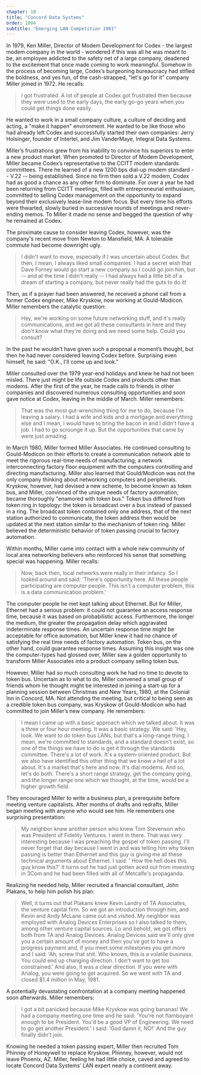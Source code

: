 ```yaml
---
chapter: 10
title: "Concord Data Systems"
order: 1004
subtitle: "Emerging LAN Competition 1981"
---
```


In 1979, Ken Miller, Director of Modem Development for Codex - the largest modem company in the world - wondered if this was all he was meant to be, an employee addicted to the safety net of a large company, deadened to the excitement that once made coming to work meaningful. Somehow in the process of becoming large, Codex’s burgeoning bureaucracy had stifled the boldness, and yes fun, of the cash-strapped, "let's go for it" company Miller joined in 1972. He recalls:

>I got frustrated. A lot of people at Codex got frustrated then because they were used to the early days, the early go-go years when you could get things done easily.

He wanted to work in a small company culture, a culture of deciding and acting, a "make it happen" environment. He wanted to be like those who had already left Codex and successfully started their own companies: Jerry Holsinger, founder of Intertel, and Jim VanderMaye, Integral Data Systems.

Miller’s frustrations grew from his inability to convince his superiors to enter a new product market. When promoted to Director of Modem Development, Miller became Codex’s representative to the CCITT modem standards committees. There he learned of a new 1200 bps dial-up modem standard -- V.22 -- being established. Since no firm then sold a V.22 modem, Codex had as good a chance as any other firm to dominate. For over a year he had been returning from CCITT meetings, filled with entrepreneurial enthusiasm, committed to selling Codex management on the opportunity to expand beyond their exclusively lease-line modem focus. But every time his efforts were thwarted, slowly buried in successive rounds of meetings and never-ending memos. To Miller it made no sense and begged the question of why he remained at Codex.

The proximate cause to consider leaving Codex, however, was the company's recent move from Newton to Mansfield, MA. A tolerable commute had become downright ugly.

>I didn't want to move, especially if I was uncertain about Codex. But then, I mean, I always liked small companies. I had a secret wish that Dave Forney would go start a new company so I could go join him, but -- and at the time I didn't really -- I had always had a little bit of a dream of starting a company, but never really had the guts to do it!

Then, as if a prayer had been answered, he received a phone call from a former Codex engineer, Mike Kryskow, now working at Gould-Modicon. Miller remembers the catalytic question:

>Hey, we're working on some future networking stuff, and it's really communications, and we got all these consultants in here and they don't know what they're doing and we need some help. Could you consult?

In the past he wouldn’t have given such a proposal a moment’s thought, but then he had never considered leaving Codex before. Surprising even himself, he said: "O.K., I'll come up and look."

Miller consulted over the 1979 year-end holidays and knew he had not been misled. There just might be life outside Codex and products other than modems. After the first of the year, he made calls to friends in other companies and discovered numerous consulting opportunities and soon gave notice at Codex, leaving in the middle of March. Miller remembers:

>That was the most gut-wrenching thing for me to do, because I'm leaving a salary. I had a wife and kids and a mortgage and everything else and I mean, I would have to bring the bacon in and I didn't have a job. I had to go scrounge it up. But the opportunities that came by were just amazing.

In March 1980, Miller formed Miller Associates. He continued consulting to Gould-Modicon on their efforts to create a communication network able to meet the rigorous real-time needs of manufacturing; a network interconnecting factory floor equipment with the computers controlling and directing manufacturing. Miller also learned that Gould/Modicon was not the only company thinking about networking computers and peripherals. Kryskow, however, had devised a new scheme, to become known as token bus, and Miller, convinced of the unique needs of factory automation, became thoroughly "enamored with token bus." Token bus differed from token ring in topology: the token is broadcast over a bus instead of passed in a ring. The broadcast token contained only one address, that of the next station authorized to communicate, the token address then would be updated at the next station similar to the mechanism of token ring. Miller believed the deterministic behavior of token passing crucial to factory automation.

Within months, Miller came into contact with a whole new community of local area networking believers who reinforced his sense that something special was happening. Miller recalls:

>Now, back then, local networks were really in their infancy. So I looked around and said: 'There's opportunity here. All these people participating are computer people. This isn't a computer problem, this is a data communication problem.'

The computer people he met kept talking about Ethernet. But for Miller, Ethernet had a serious problem: it could not guarantee an access response time, because it was based on probabilistic access. Furthermore, the longer the medium, the greater the propagation delay which aggravated indeterminate response times. An uncertain response time might be acceptable for office automation, but Miller knew it had no chance of satisfying the real time needs of factory automation. Token bus, on the other hand, could guarantee response times. Assuming this insight was one the computer-types had glossed over, Miller saw a golden opportunity to transform Miller Associates into a product company selling token bus.

However, Miller had so much consulting work he had no time to devote to token bus. Uncertain as to what to do, Miller convened a small group of friends whom he thought might be interested in joining a start-up for a planning session between Christmas and New Years, 1980, at the Colonial Inn in Concord, MA. Not attending the meeting, but critical to being seen as a credible token bus company, was Kryskow of Gould-Modicon who had committed to join Miller’s new company. He remembers:

>I mean I came up with a basic approach which we talked about. It was a three or four hour meeting. It was a basic strategy. We said: 'Hey, look. We want to do token bus LANs, but that's a long-range thing, I mean, we're committed to standards, and a standard doesn't exist, so one of the things we have to do is get it through the standards committee. There's a lot of work. It's a system-oriented product. But we also have identified this other thing that we know a hell of a lot about. It's a market that's here and now. It's dial modems. And so, let's do both. There's a short range strategy, get the company going, and the longer range one which we thought, at the time, would be a higher growth field.

They encouraged Miller to write a business plan, a prerequisite before meeting venture capitalists. After months of drafts and redrafts, Miller began meeting with anyone who would see him. He remembers one surprising presentation:

>My neighbor knew another person who knew Tom Stevenson who was President of Fidelity Ventures. I went in there. That was very interesting because I was preaching the gospel of token passing. I'll never forget that day because I went in and was telling him why token passing is better than Ethernet and this guy is giving me all these technical arguments about Ethernet. I said: ' How the hell does this guy know this?' It turns out he had just gotten aced out from investing in 3Com and he had been filled with all of Metcalfe's propaganda.

Realizing he needed help, Miller recruited a financial consultant, John Plakans, to help him polish his plan:

>Well, it turns out that Plakans knew Kevin Landry of TA Associates, the venture capital firm. So we got an introduction through him, and Kevin and Andy McLane came out and visited. My neighbor was employed with Analog Devices Enterprises so I also talked to them, among other venture capital sources. Lo and behold, we got offers both from TA and Analog Devices. Analog Devices said we'll only give you a certain amount of money and then you've got to have a progress payment and, if you meet some milestones you get more and I said: 'Ah, screw that shit. Who knows, this is a volatile business. You could end up changing direction. I don't want to get too constrained.' And also, it was a clear direction. If you were with Analog, you were going to get acquired. So we went with TA and closed $1.4 million in May, 1981.

A potentially devastating confrontation at a company meeting happened soon afterwards. Miller remembers:

>I got a bit panicked because Mike Kryskow was going bananas! We had a company meeting one time and he said: 'You're not flamboyant enough to be President. You'd be a good VP of Engineering. We need to go get another President.' I said: 'God damn it, NO!' And the guy finally didn't join.

Knowing he needed a token passing expert, Miller then recruited Tom Phinney of Honeywell to replace Kryskow. Phinney, however, would not leave Phoenix, AZ. Miller, feeling he had little choice, caved and agreed to locate Concord Data Systems’ LAN expert nearly a continent away.
